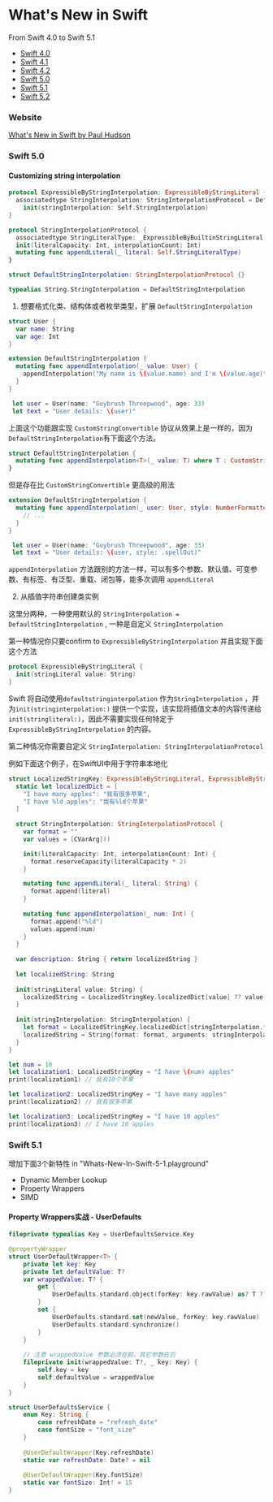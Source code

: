 # What's New in Swift
From Swift 4.0 to Swift 5.1

-   [Swift 4.0](https://github.com/ole/whats-new-in-swift-4)
-   [Swift 4.1](https://github.com/twostraws/whats-new-in-swift-4-1)
-   [Swift 4.2](https://github.com/twostraws/whats-new-in-swift-4-2)
-   [Swift 5.0](https://github.com/twostraws/whats-new-in-swift-5-0)
-   [Swift 5.1](https://github.com/twostraws/whats-new-in-swift-5-1)
-   [Swift 5.2](https://github.com/twostraws/whats-new-in-swift-5-2)


### Website

[What's New in Swift by Paul Hudson](https://www.whatsnewinswift.com/?from=5.0&to=5.1)

### Swift 5.0

#### Customizing string interpolation

```swift
protocol ExpressibleByStringInterpolation: ExpressibleByStringLiteral {
  associatedtype StringInterpolation: StringInterpolationProtocol = DefaultStringInterpolation where Self.StringLiteralType == Self.StringInterpolation.StringLiteralType
    init(stringInterpolation: Self.StringInterpolation)
}

protocol StringInterpolationProtocol {
  associatedtype StringLiteralType: _ExpressibleByBuiltinStringLiteral
  init(literalCapacity: Int, interpolationCount: Int)
  mutating func appendLiteral(_ literal: Self.StringLiteralType)
}

struct DefaultStringInterpolation: StringInterpolationProtocol {}

typealias String.StringInterpolation = DefaultStringInterpolation 
```

1.  想要格式化类、结构体或者枚举类型，扩展 `DefaultStringInterpolation`

```swift
struct User {
  var name: String
  var age: Int
}

extension DefaultStringInterpolation {
  mutating func appendInterpolation(_ value: User) {
    appendInterpolation("My name is \(value.name) and I'm \(value.age)")
  }
}

 let user = User(name: "Guybrush Threepwood", age: 33)
 let text = "User details: \(user)"
```

上面这个功能跟实现 `CustomStringConvertible` 协议从效果上是一样的，因为 `DefaultStringInterpolation`有下面这个方法。

```swift
struct DefaultStringInterpolation {
  mutating func appendInterpolation<T>(_ value: T) where T : CustomStringConvertible
}
```

但是存在比 `CustomStringConvertible` 更高级的用法

```swift
extension DefaultStringInterpolation {
  mutating func appendInterpolation(_ user: User, style: NumberFormatter.Style) {
    // ...
  }
}

 let user = User(name: "Guybrush Threepwood", age: 33)
 let text = "User details: \(user, style: .spellOut)"
```

`appendInterpolation` 方法跟别的方法一样，可以有多个参数、默认值、可变参数、有标签、有泛型、重载、闭包等，能多次调用 `appendLiteral`

2.  从插值字符串创建类实例

这里分两种，一种使用默认的 `StringInterpolation = DefaultStringInterpolation` , 一种是自定义 `StringInterpolation`

第一种情况你只要confirm to `ExpressibleByStringInterpolation` 并且实现下面这个方法

```swift
protocol ExpressibleByStringLiteral {
  init(stringLiteral value: String)
}
```

Swift 将自动使用`defaultstringinterpolation` 作为`StringInterpolation` ，并为`init(stringinterpolation:)` 提供一个实现，该实现将插值文本的内容传递给 `init(stringliteral:)`，因此不需要实现任何特定于 `ExpressibleByStringInterpolation` 的内容。

第二种情况你需要自定义 `StringInterpolation: StringInterpolationProtocol`

例如下面这个例子，在SwiftUI中用于字符串本地化

```swift
struct LocalizedStringKey: ExpressibleByStringLiteral, ExpressibleByStringInterpolation, CustomStringConvertible {
  static let localizedDict = [
    "I have many apples": "我有很多苹果",
    "I have %ld apples": "我有%ld个苹果"
  ]
    
  struct StringInterpolation: StringInterpolationProtocol {
    var format = ""
    var values = [CVarArg]()

    init(literalCapacity: Int, interpolationCount: Int) {
      format.reserveCapacity(literalCapacity * 2)
    }

    mutating func appendLiteral(_ literal: String) {
      format.append(literal)
    }
        
    mutating func appendInterpolation(_ num: Int) {
      format.append("%ld")
      values.append(num)
    }
  }
  
  var description: String { return localizedString }
  
  let localizedString: String
    
  init(stringLiteral value: String) {
    localizedString = LocalizedStringKey.localizedDict[value] ?? value
  }
    
  init(stringInterpolation: StringInterpolation) {
    let format = LocalizedStringKey.localizedDict[stringInterpolation.format] ?? stringInterpolation.format
    localizedString = String(format: format, arguments: stringInterpolation.values)
  }
}

let num = 10
let localization1: LocalizedStringKey = "I have \(num) apples"
print(localization1) // 我有10个苹果

let localization2: LocalizedStringKey = "I have many apples"
print(localization2) // 我有很多苹果

let localization3: LocalizedStringKey = "I have 10 apples"
print(localization3) // I have 10 apples
```

### Swift 5.1

增加下面3个新特性 in "Whats-New-In-Swift-5-1.playground"

-   Dynamic Member Lookup
-   Property Wrappers
-   SIMD

#### Property Wrappers实战 - UserDefaults

```swift
fileprivate typealias Key = UserDefaultsService.Key

@propertyWrapper
struct UserDefaultWrapper<T> {
    private let key: Key
    private let defaultValue: T?
    var wrappedValue: T? {
        get {
            UserDefaults.standard.object(forKey: key.rawValue) as? T ?? defaultValue
        }
        set {
            UserDefaults.standard.set(newValue, forKey: key.rawValue)
            UserDefaults.standard.synchronize()
        }
    }
    
    // 注意 wrappedValue 参数必须在前，其它参数在后
    fileprivate init(wrappedValue: T?, _ key: Key) {
        self.key = key
        self.defaultValue = wrappedValue
    }
}

struct UserDefaultsService {
    enum Key: String {
        case refreshDate = "refresh_date"
        case fontSize = "font_size"
    }
    
    @UserDefaultWrapper(Key.refreshDate)
    static var refreshDate: Date? = nil
    
    @UserDefaultWrapper(Key.fontSize)
    static var fontSize: Int! = 15
}
```

